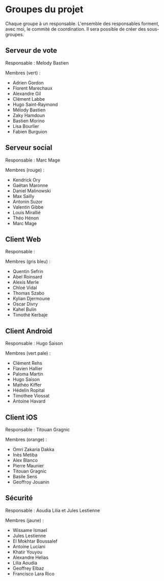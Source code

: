 # Groupes du projet

Chaque groupe à un responsable. L'ensemble des responsables forment, avec moi, le commité de coordination.
Il sera possible de créer des sous-groupes.

## Serveur de vote

Responsable : Melody Bastien

Membres (vert) :

* Adrien Gordon
* Florent Marechaux
* Alexandre Gil
* Clément Labbe
* Hugo Saint-Raymond
* Mélody Bastien
* Zaky Hamdoun
* Bastien Morino
* Lisa Bourlier
* Fabien Burguion

## Serveur social

Responsable : Marc Mage

Membres (rouge) :

* Kendrick Ory
* Gaëtan Maronne
* Daniel Malinowski
* Max Sailly
* Antonin Suzor
* Valentin Gibbe
* Louis Mirallié
* Théo Hénon
* Marc Mage

## Client Web

Responsable : 

Membres (gris bleu) : 

* Quentin Sefrin
* Abel Roinsard
* Alexis Merle
* Chloé Vidal
* Thomas Szabo
* Kylian Djermoune
* Oscar Divry
* Kahel Bulin
* Timothé Kerbaje

## Client Android

Responsable : Hugo Saison

Membres (vert pale) : 

* Clément Rehs
* Flavien Hallier
* Paloma Martin
* Hugo Saison
* Mathéo Kiffer
* Hédelin Ropital
* Timothee Viossat
* Antoine Havard


## Client iOS

Responsable : Titouan Gragnic

Membres (orange) : 

* Omri Zakaria Dakka
* Inès Metiba
* Alex Blanco
* Pierre Maunier
* Titouan Gragnic
* Basile Sens
* Geoffroy Jouanin

## Sécurité

Responsable : Aoudia Lilia et Jules Lestienne

Membres (jaune) : 

* Wissame Ismael
* Jules Lestienne
* El Mokhtar Boussalef
* Antoine Luciani
* Khatir Youyou
* Alexandre Helias
* Lilia Aoudia
* Geoffrey Elbaz
* Francisco Lara Rico
